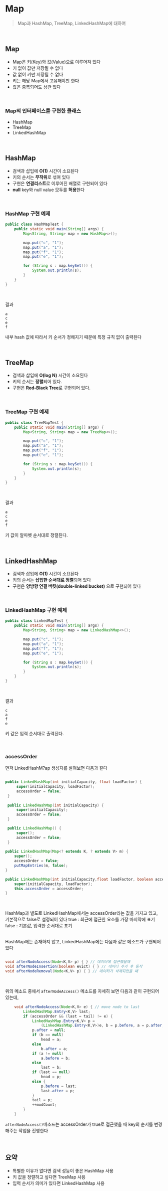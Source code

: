 # Map
> Map과 HashMap, TreeMap, LinkedHashMap에 대하여

<br>

## Map
- Map은 키(Key)와 값(Value)으로 이루어져 있다
- 키 없이 값만 저장될 수 없다
- 값 없이 키만 저장될 수 없다
- 키는 해당 Map에서 고유해야만 한다
- 값은 중복되어도 상관 없다

<br>

### Map의 인터페이스를 구현한 클래스
- HashMap
- TreeMap
- LinkedHashMap

<br>

## HashMap
- 검색과 삽입에 **O(1)** 시간이 소요된다
- 키의 순서는 **무작위**로 섞여 있다
- 구현은 **연결리스트**로 이루어진 배열로 구현되어 있다
- **null** key와 null value 모두를 **허용**한다

<br>

### HashMap 구현 예제
```java
public class HashMapTest {
    public static void main(String[] args) {
        Map<String, String> map = new HashMap<>();

        map.put("c", "1");
        map.put("a", "1");
        map.put("f", "1");
        map.put("e", "1");

        for (String s : map.keySet()) {
            System.out.println(s);
        }
    }
}
```

<br>

결과
```
a
c
e
f
```

내부 hash 값에 따라서 키 순서가 정해지기 때문에 특정 규칙 없이 출력된다

<br>

## TreeMap
- 검색과 삽입에 **O(log N)** 시간이 소요된다
- 키의 순서는 **정렬**되어 있다.
- 구현은 **Red-Black Tree**로 구현되어 있다.

<br>

### TreeMap 구현 예제
```java
public class TreeMapTest {
    public static void main(String[] args) {
        Map<String, String> map = new TreeMap<>();

        map.put("c", "1");
        map.put("a", "1");
        map.put("f", "1");
        map.put("e", "1");

        for (String s : map.keySet()) {
            System.out.println(s);
        }
    }
}
```

<br>

결과
```
a
c
e
f
```

키 값이 알파벳 순서대로 정렬된다.

<br>

## LinkedHashMap
- 검색과 삽입에 **O(1)** 시간이 소요된다
- 키의 순서는 **삽입한 순서대로 정렬**되어 있다
- 구현은 **양방향 연결 버킷(double-linked bucket)** 으로 구현되어 있다

<br>

### LinkedHashMap 구현 예제
```java
public class LinkedMapTest {
    public static void main(String[] args) {
        Map<String, String> map = new LinkedHashMap<>();

        map.put("c", "1");
        map.put("a", "1");
        map.put("f", "1");
        map.put("e", "1");

        for (String s : map.keySet()) {
            System.out.println(s);
        }
    }
}
```

<br>

결과
```
c
a
f
e
```
키 값은 입력 순서대로 출력된다.

<br>

### accessOrder
먼저 LinkedHashM?ap 생성자를 살펴보면 다음과 같다
```java

public LinkedHashMap(int initialCapacity, float loadFactor) {
     super(initialCapacity, loadFactor);
     accessOrder = false;
 }
 
 public LinkedHashMap(int initialCapacity) {
     super(initialCapacity);
     accessOrder = false;
 }

 public LinkedHashMap() {
     super();
     accessOrder = false;
 }
  
public LinkedHashMap(Map<? extends K, ? extends V> m) {
    super();
    accessOrder = false;
    putMapEntries(m, false);
}

public LinkedHashMap(int initialCapacity,float loadFactor, boolean accessOrder) {
    super(initialCapacity, loadFactor);
    this.accessOrder = accessOrder;
}
```

<br>

HashMap과 별도로 LinkedHashMap에서는 accessOrder라는 값을 가지고 있고, 기본적으로 false로 설정되어 있다
true : 최근에 접근한 요소를 가장 마지막에 표기
false : 기본값, 입력한 순서대로 표기

<br>
HashMap에는 존재하지 않고, LinkedHashMap에는 다음과 같은 메소드가 구현되어 있다

```java

void afterNodeAccess(Node<K,V> p) { } // 데이터에 접근했을때
void afterNodeInsertion(boolean evict) { } // 데이터 추가 후 동작
void afterNodeRemoval(Node<K,V> p) { } // 데이터가 삭제되었을 때

```

<br>

위의 메소드 중에서 `afterNodeAccess()` 메소드를 자세히 보면 다음과 같이 구현되어 있는데,

```java
    void afterNodeAccess(Node<K,V> e) { // move node to last
        LinkedHashMap.Entry<K,V> last;
        if (accessOrder && (last = tail) != e) {
            LinkedHashMap.Entry<K,V> p =
                (LinkedHashMap.Entry<K,V>)e, b = p.before, a = p.after;
            p.after = null;
            if (b == null)
                head = a;
            else
                b.after = a;
            if (a != null)
                a.before = b;
            else
                last = b;
            if (last == null)
                head = p;
            else {
                p.before = last;
                last.after = p;
            }
            tail = p;
            ++modCount;
        }
    }
```

`afterNodeAccess()`메소드는 accessOrder가 true로 접근했을 때 key의 순서를 변경해주는 작업을 진행한다

<br>

## 요약
- 특별한 이유가 없다면 검색 성능이 좋은 HashMap 사용
- 키 값을 정렬하고 싶다면 TreeMap 사용
- 입력 순서가 의미가 있다면 LinkedHashMap 사용

